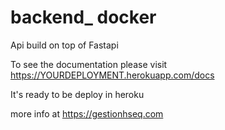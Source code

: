 # backend_ docker

Api build on top of Fastapi 

To see the documentation please visit https://YOURDEPLOYMENT.herokuapp.com/docs

It's ready to be deploy in heroku


more info at https://gestionhseq.com
